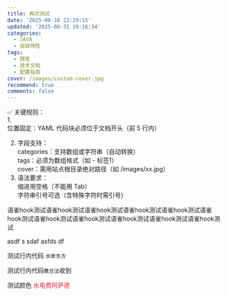 ```yaml
---
title: 再次测试
date: '2025-08-16 22:29:15'
updated: '2025-08-31 19:16:34'
categories:
  - JAVA
  - 高级特性
tags:
  - 随笔
  - 技术文档
  - 配置指南
cover: /images/custom-cover.jpg
recommend: true
comments: false
---
```

✅ 关键规则：  
1.  
位置固定：YAML 代码块必须位于文档开头（前 5 行内）

2. 字段支持：  
categories：支持数组或字符串（自动转换）  
tags：必须为数组格式（如 - 标签1）  
cover：需用站点根目录绝对路径（如 /images/xx.jpg）
3. 语法要求：  
缩进用空格（不能用 Tab）  
字符串引号可选（含特殊字符时需引号）

语雀hook测试语雀hook测试语雀hook测试语雀hook测试语雀hook测试语雀hook测试语雀hook测试语雀hook测试语雀hook测试语雀hook测试语雀hook测试

asdf s sdaf asfds df



测试行内代码  `水岸东方` 

测试行内代码`撒旦法`收到 

测试颜色 <font style="color:#DF2A3F;">水电费阿萨德</font>
